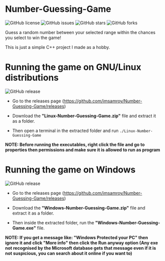 # Number-Guessing-Game

![GitHub license](https://img.shields.io/github/license/imsamroy/Number-Guessing-Game)
![GitHub issues](https://img.shields.io/github/issues/imsamroy/Number-Guessing-Game)
![GitHub stars](https://img.shields.io/github/stars/imsamroy/Number-Guessing-Game)
![GitHub forks](https://img.shields.io/github/forks/imsamroy/Number-Guessing-Game)

Guess a random number between your selected range within the chances you select to win the game!  

This is just a simple C++ project I made as a hobby.

# Running the game on GNU/Linux distributions

![GitHub release](https://img.shields.io/github/release/imsamroy/Number-Guessing-Game)

- Go to the releases page (https://github.com/imsamroy/Number-Guessing-Game/releases)  

- Download the **"Linux-Number-Guessing-Game.zip"** file and extract it as a folder.  

- Then open a terminal in the extracted folder and run `./Linux-Number-Guessing-Game`  

**NOTE: Before running the executables, right click the file and go to properties then permissions and make sure it is allowed to run as program**

# Running the game on Windows

![GitHub release](https://img.shields.io/github/release/imsamroy/Number-Guessing-Game)

- Go to the releases page (https://github.com/imsamroy/Number-Guessing-Game/releases)  

- Download the **"Windows-Number-Guessing-Game.zip"** file and extract it as a folder.  

- Then inside the extracted folder, run the **"Windows-Number-Guessing-Game.exe"** file.  

**NOTE: If you get a message like: "Windows Protected your PC" then ignore it and click "More info" then click the Run anyway option (Any exe not recognised by the Microsoft database gets that message even if it is not suspicious, you can search about it online if you want to)**
